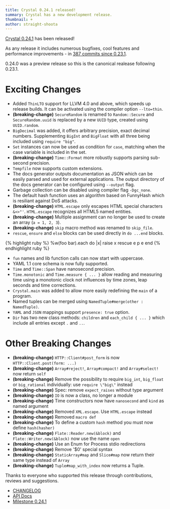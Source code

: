 ```yaml
---
title: Crystal 0.24.1 released!
summary: Crystal has a new development release.
thumbnail: +
author: straight-shoota
---
```


[Crystal 0.24.1](https://github.com/crystal-lang/crystal/releases/tag/0.24.1) has been released!

As any release it includes numerous bugfixes, cool features and performance improvements - in [387 commits since 0.23.1](https://github.com/crystal-lang/crystal/compare/0.23.1...0.24.1).

0.24.0 was a preview release so this is the canonical realease following 0.23.1.

# Exciting Changes

* Added `ThinLTO` support for LLVM 4.0 and above, which speeds up release builds. It can be activated using the compiler option `--lto=thin`.
* **(breaking-change)** `SecureRandom` is renamed to `Random::Secure` and `SecureRandom.uuid` is replaced by a new `UUID` type, created using `UUID.random`.
* `BigDecimal` was added, it offers arbitrary precision, exact decimal numbers. Supplementing `BigInt` and `BigFloat` with all three being included using `require "big"`.
* `Set` instances can now be used as condition for `case`, matching when the case variable is included in the set.
* **(breaking-change)** `Time::Format` more robustly supports parsing sub-second precision.
* `Tempfile` now supports custom extensions.
* The docs generator outputs documentation as JSON which can be easily parsed and used for external applications. The output directory of the docs generator can be configured using `--output` flag.
* Garbage collection can be disabled using compiler flag `-Dgc_none`.
* The default hash function uses an algorithm based on FunnyHash which is resiliant against DoS attacks.
* **(breaking-change)** `HTML.escape` only escapes HTML special characters `&<>"'`. `HTML.escape` recognizes all HTML5 named entities.
* **(breaking-change)** Multiple assignment can no longer be used to create an array (`a = 1, 2, 3`).
* **(breaking-change)** `skip` macro method was renamed to `skip_file`.
* `rescue`, `ensure` and `else` blocks can be used directly in `do ...end` blocks.

<div class="code_section">{% highlight ruby %}
%w(foo bar).each do |x|
  raise x
rescue e
  p e
end
{% endhighlight ruby %}</div>

* `fun` names and lib function calls can now start with uppercase.
* YAML 1.1 core schema is now fully supported.
* `Time` and `Time::Span` have nanosecond precision.
* `Time.monotonic` and `Time.measure { ... }` allow reading and measuring time using a monotonic clock not influences by time zones, leap seconds and time corrections.
* `Crystal.main` was added to allow more easily redefining the `main` of a program.
* Named tuples can be merged using `NamedTuple#merge(other : NamedTuple)`.
* `YAML` and `JSON` mappings support `presence: true` option.
* `Dir` has two new class methods: `children` and `each_child { ... }` which include all entries except `.` and `..`.

# Other Breaking Changes

* **(breaking-change)** `HTTP::Client#post_form` is now `HTTP::Client.post(form: ...)`
* **(breaking-change)** `Array#reject!`, `Array#compact!` and `Array#select!` now return `self`
* **(breaking-change)** Remove the possibility to require `big_int`, `big_float` or `big_rational` individually: use `require \"big\"` instead
* **(breaking-change)** Spec: remove `expect_raises` without type argument
* **(breaking-change)** `IO` is now a class, no longer a module
* **(breaking-change)** Time constructors now have `nanosecond` and `kind` as named argument
* **(breaking-change)** Removed `XML.escape`. Use `HTML.escape` instead
* **(breaking-change)** Removed `macro def`
* **(breaking-change)** To define a custom `hash` method you must now define `hash(hasher)`
* **(breaking-change)** `Flate::Reader.new(&block)` and `Flate::Writer.new(&block)` now use the name `open`
* **(breaking-change)** Use an Enum for Process stdio redirections
* **(breaking-change)** Remove '$0' special syntax
* **(breaking-change)** `StaticArray#map` and `Slice#map` now return their same type instead of `Array`
* **(breaking-change)** `Tuple#map_with_index` now returns a Tuple.

Thanks to everyone who supported this release through contributions, reviews and suggestions.

* [CHANGELOG](https://github.com/crystal-lang/crystal/releases/tag/0.24.1)
* [API Docs](https://crystal-lang.org/api/0.24.1)
* [Milestone 0.24.1](https://github.com/crystal-lang/crystal/issues?q=milestone%3A0.24.1)

